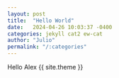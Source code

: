 ```yaml
---
layout: post
title:  "Hello World"
date:   2024-04-26 10:03:37 -0400
categories: jekyll cat2 ew-cat
author: "Julio"
permalink: "/:categories"
---
```


Hello Alex
{{ site.theme }}
